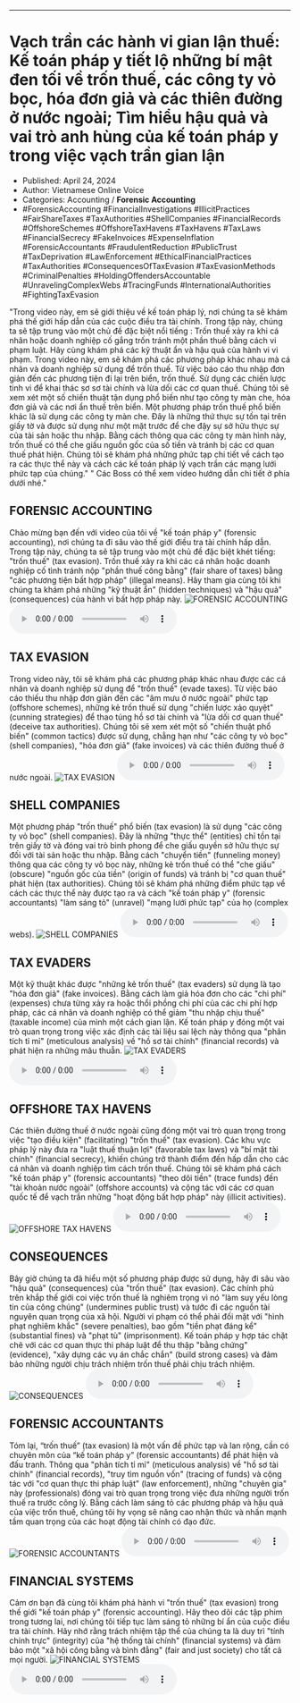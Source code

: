 
---

# Vạch trần các hành vi gian lận thuế: Kế toán pháp y tiết lộ những bí mật đen tối về trốn thuế, các công ty vỏ bọc, hóa đơn giả và các thiên đường ở nước ngoài; Tìm hiểu hậu quả và vai trò anh hùng của kế toán pháp y trong việc vạch trần gian lận

- Published: April 24, 2024
- Author: Vietnamese Online Voice
- Categories: Accounting / **Forensic Accounting**
- #ForensicAccounting #FinancialInvestigations #IllicitPractices #FairShareTaxes #TaxAuthorities #ShellCompanies #FinancialRecords #OffshoreSchemes #OffshoreTaxHavens #TaxHavens #TaxLaws #FinancialSecrecy #FakeInvoices #ExpenseInflation #ForensicAccountants #FraudulentReduction #PublicTrust #TaxDeprivation #LawEnforcement #EthicalFinancialPractices #TaxAuthorities #ConsequencesOfTaxEvasion #TaxEvasionMethods #CriminalPenalties #HoldingOffendersAccountable #UnravelingComplexWebs #TracingFunds #InternationalAuthorities #FightingTaxEvasion

"Trong video này, em sẽ giới thiệu về kế toán pháp lý, nơi chúng ta sẽ khám phá thế giới hấp dẫn của các cuộc điều tra tài chính. Trong tập này, chúng ta sẽ tập trung vào một chủ đề đặc biệt nổi tiếng : Trốn thuế xảy ra khi cá nhân hoặc doanh nghiệp cố gắng trốn tránh một phần thuế bằng cách vi phạm luật. Hãy cùng khám phá các kỹ thuật ẩn và hậu quả của hành vi vi phạm. Trong video này, em sẽ khám phá các phương pháp khác nhau mà cá nhân và doanh nghiệp sử dụng để trốn thuế. Từ việc báo cáo thu nhập đơn giản đến các phương tiện đi lại trên biển, trốn thuế. Sử dụng các chiến lược tinh vi để khai thác sơ sơ tài chính và lừa dối các cơ quan thuế. Chúng tôi sẽ xem xét một số chiến thuật tận dụng phổ biến như tạo công ty màn che, hóa đơn giả và các nơi ẩn thuế trên biển. Một phương pháp trốn thuế phổ biến khác là sử dụng các công ty màn che. Đây là những thứ thực sự tồn tại trên giấy tờ và được sử dụng như một mặt trước để che đậy sự sở hữu thực sự của tài sản hoặc thu nhập. Bằng cách thông qua các công ty màn hình này, trốn thuế có thể che giấu nguồn gốc của số tiền và tránh bị các cơ quan thuế phát hiện. Chúng tôi sẽ khám phá những phức tạp chi tiết về cách tạo ra các thực thể này và cách các kế toán pháp lý vạch trần các mạng lưới phức tạp của chúng." " Các Boss có thể xem video hướng dẫn chi tiết ở phía dưới nhé."


## FORENSIC ACCOUNTING

Chào mừng bạn đến với video của tôi về "kế toán pháp y" (forensic accounting), nơi chúng ta đi sâu vào thế giới điều tra tài chính hấp dẫn. Trong tập này, chúng ta sẽ tập trung vào một chủ đề đặc biệt khét tiếng: "trốn thuế" (tax evasion). Trốn thuế xảy ra khi các cá nhân hoặc doanh nghiệp cố tình tránh nộp "phần thuế công bằng" (fair share of taxes) bằng "các phương tiện bất hợp pháp" (illegal means). Hãy tham gia cùng tôi khi chúng ta khám phá những "kỹ thuật ẩn" (hidden techniques) và "hậu quả" (consequences) của hành vi bất hợp pháp này.
![FORENSIC ACCOUNTING](https://http-archiver-apis-production-80.schnworks.com/storage/images/transitions/2024-04-24/transition-2199537285-Montserrat-Black-4A148C.jpg)
<audio controls>
    <source src="https://http-archiver-apis-production-80.schnworks.com/storage/audio/file-72473444202.mp3" type="audio/mpeg">
</audio>



## TAX EVASION

Trong video này, tôi sẽ khám phá các phương pháp khác nhau được các cá nhân và doanh nghiệp sử dụng để "trốn thuế" (evade taxes). Từ việc báo cáo thiếu thu nhập đơn giản đến các "âm mưu ở nước ngoài" phức tạp (offshore schemes), những kẻ trốn thuế sử dụng "chiến lược xảo quyệt" (cunning strategies) để thao túng hồ sơ tài chính và "lừa dối cơ quan thuế" (deceive tax authorities). Chúng tôi sẽ xem xét một số "chiến thuật phổ biến" (common tactics) được sử dụng, chẳng hạn như "các công ty vỏ bọc" (shell companies), "hóa đơn giả" (fake invoices) và các thiên đường thuế ở nước ngoài.
![TAX EVASION](https://http-archiver-apis-production-80.schnworks.com/storage/images/transitions/2024-04-24/transition-36716875330-Montserrat-SemiBold-9C27B0.jpg)
<audio controls>
    <source src="https://http-archiver-apis-production-80.schnworks.com/storage/audio/file-12352507099.mp3" type="audio/mpeg">
</audio>



## SHELL COMPANIES

Một phương pháp "trốn thuế" phổ biến (tax evasion) là sử dụng "các công ty vỏ bọc" (shell companies). Đây là những "thực thể" (entities) chỉ tồn tại trên giấy tờ và đóng vai trò bình phong để che giấu quyền sở hữu thực sự đối với tài sản hoặc thu nhập. Bằng cách "chuyển tiền" (funneling money) thông qua các công ty vỏ bọc này, những kẻ trốn thuế có thể "che giấu" (obscure) "nguồn gốc của tiền" (origin of funds) và tránh bị "cơ quan thuế" phát hiện (tax authorities). Chúng tôi sẽ khám phá những điểm phức tạp về cách các thực thể này được tạo ra và cách "kế toán pháp y" (forensic accountants) "làm sáng tỏ" (unravel) "mạng lưới phức tạp" của họ (complex webs).
![SHELL COMPANIES](https://http-archiver-apis-production-80.schnworks.com/storage/images/transitions/2024-04-24/transition-21615915275-Montserrat-Thin-303F9F.jpg)
<audio controls>
    <source src="https://http-archiver-apis-production-80.schnworks.com/storage/audio/file-22547967490.mp3" type="audio/mpeg">
</audio>



## TAX EVADERS

Một kỹ thuật khác được "những kẻ trốn thuế" (tax evaders) sử dụng là tạo "hóa đơn giả" (fake invoices). Bằng cách làm giả hóa đơn cho các "chi phí" (expenses) chưa từng xảy ra hoặc thổi phồng chi phí của các chi phí hợp pháp, các cá nhân và doanh nghiệp có thể giảm "thu nhập chịu thuế" (taxable income) của mình một cách gian lận. Kế toán pháp y đóng một vai trò quan trọng trong việc xác định các tài liệu sai lệch này thông qua "phân tích tỉ mỉ" (meticulous analysis) về "hồ sơ tài chính" (financial records) và phát hiện ra những mâu thuẫn.
![TAX EVADERS](https://http-archiver-apis-production-80.schnworks.com/storage/images/transitions/2024-04-24/transition--2141819423-Montserrat-Black-4A148C.jpg)
<audio controls>
    <source src="https://http-archiver-apis-production-80.schnworks.com/storage/audio/file-1630563655.mp3" type="audio/mpeg">
</audio>



## OFFSHORE TAX HAVENS

Các thiên đường thuế ở nước ngoài cũng đóng một vai trò quan trọng trong việc "tạo điều kiện" (facilitating) "trốn thuế" (tax evasion). Các khu vực pháp lý này đưa ra "luật thuế thuận lợi" (favorable tax laws) và "bí mật tài chính" (financial secrecy), khiến chúng trở thành điểm đến hấp dẫn cho các cá nhân và doanh nghiệp tìm cách trốn thuế. Chúng tôi sẽ khám phá cách "kế toán pháp y" (forensic accountants) "theo dõi tiền" (trace funds) đến "tài khoản nước ngoài" (offshore accounts) và cộng tác với các cơ quan quốc tế để vạch trần những "hoạt động bất hợp pháp" này (illicit activities).
![OFFSHORE TAX HAVENS](https://http-archiver-apis-production-80.schnworks.com/storage/images/transitions/2024-04-24/transition--52906855583-Montserrat-Thin-512DA8.jpg)
<audio controls>
    <source src="https://http-archiver-apis-production-80.schnworks.com/storage/audio/file-17885649587.mp3" type="audio/mpeg">
</audio>



## CONSEQUENCES

Bây giờ chúng ta đã hiểu một số phương pháp được sử dụng, hãy đi sâu vào "hậu quả" (consequences) của "trốn thuế" (tax evasion). Các chính phủ trên khắp thế giới coi việc trốn thuế là nghiêm trọng vì nó "làm suy yếu lòng tin của công chúng" (undermines public trust) và tước đi các nguồn tài nguyên quan trọng của xã hội. Người vi phạm có thể phải đối mặt với "hình phạt nghiêm khắc" (severe penalties), bao gồm "tiền phạt đáng kể" (substantial fines) và "phạt tù" (imprisonment). Kế toán pháp y hợp tác chặt chẽ với các cơ quan thực thi pháp luật để thu thập "bằng chứng" (evidence), "xây dựng các vụ án chắc chắn" (build strong cases) và đảm bảo những người chịu trách nhiệm trốn thuế phải chịu trách nhiệm.
![CONSEQUENCES](https://http-archiver-apis-production-80.schnworks.com/storage/images/transitions/2024-04-24/transition-42519804526-Montserrat-Medium-512DA8.jpg)
<audio controls>
    <source src="https://http-archiver-apis-production-80.schnworks.com/storage/audio/file-12480353156.mp3" type="audio/mpeg">
</audio>



## FORENSIC ACCOUNTANTS

Tóm lại, “trốn thuế” (tax evasion) là một vấn đề phức tạp và lan rộng, cần có chuyên môn của “kế toán pháp y” (forensic accountants) để phát hiện và đấu tranh. Thông qua "phân tích tỉ mỉ" (meticulous analysis) về "hồ sơ tài chính" (financial records), "truy tìm nguồn vốn" (tracing of funds) và cộng tác với "cơ quan thực thi pháp luật" (law enforcement), những "chuyên gia" này (professionals) đóng vai trò quan trọng trong việc đưa những người trốn thuế ra trước công lý. Bằng cách làm sáng tỏ các phương pháp và hậu quả của việc trốn thuế, chúng tôi hy vọng sẽ nâng cao nhận thức và nhấn mạnh tầm quan trọng của các hoạt động tài chính có đạo đức.
![FORENSIC ACCOUNTANTS](https://http-archiver-apis-production-80.schnworks.com/storage/images/transitions/2024-04-24/transition-5683488307-Montserrat-Medium-004895.jpg)
<audio controls>
    <source src="https://http-archiver-apis-production-80.schnworks.com/storage/audio/file-27021029905.mp3" type="audio/mpeg">
</audio>



## FINANCIAL SYSTEMS

Cảm ơn bạn đã cùng tôi khám phá hành vi "trốn thuế" (tax evasion) trong thế giới "kế toán pháp y" (forensic accounting). Hãy theo dõi các tập phim trong tương lai, nơi chúng tôi tiếp tục làm sáng tỏ những bí ẩn của cuộc điều tra tài chính. Hãy nhớ rằng trách nhiệm tập thể của chúng ta là duy trì "tính chính trực" (integrity) của "hệ thống tài chính" (financial systems) và đảm bảo một "xã hội công bằng và bình đẳng" (fair and just society) cho tất cả mọi người.
![FINANCIAL SYSTEMS](https://http-archiver-apis-production-80.schnworks.com/storage/images/transitions/2024-04-24/transition--2986978687-Montserrat-Bold-880E4F.jpg)
<audio controls>
    <source src="https://http-archiver-apis-production-80.schnworks.com/storage/audio/file-25748925042.mp3" type="audio/mpeg">
</audio>

